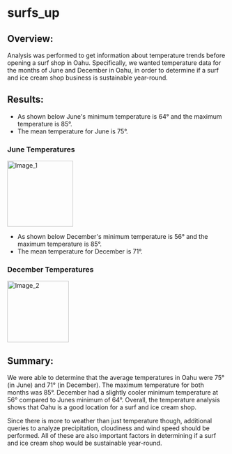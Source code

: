 # surfs_up

## Overview:
Analysis was performed to get information about temperature trends before opening a surf shop in Oahu. Specifically, we wanted temperature data for the months of June and December in Oahu, in order to determine if a surf and ice cream shop business is sustainable year-round.

## Results:
- As shown below June's minimum temperature is 64° and the maximum temperature is 85°.
- The mean temperature for June is 75°.

### June Temperatures
<img width="151" alt="Image_1" src="https://user-images.githubusercontent.com/60076980/155459558-db1c28d0-2f97-4e20-b291-ab5addb00141.png">

- As shown below December's minimum temperature is 56° and the maximum temperature is 85°.
- The mean temperature for December is 71°.

### December Temperatures
<img width="141" alt="Image_2" src="https://user-images.githubusercontent.com/60076980/155459576-5d4ce70e-e0f7-4007-ba58-98842ec40594.png">

## Summary:
We were able to determine that the average temperatures in Oahu were 75° (in June) and 71° (in December). The maximum temperature for both months was 85°. December had a slightly cooler minimum temperature at 56° compared to Junes minimum of 64°. Overall, the temperature analysis shows that Oahu is a good location for a surf and ice cream shop.

Since there is more to weather than just temperature though, additional queries to analyze precipitation, cloudiness and wind speed should be performed. All of these are also important factors in determining if a surf and ice cream shop would be sustainable year-round.
